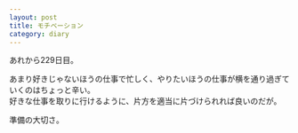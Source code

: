 ```yaml
---
layout: post
title: モチベーション
category: diary
---
```


あれから229日目。

あまり好きじゃないほうの仕事で忙しく、やりたいほうの仕事が横を通り過ぎていくのはちょっと辛い。  
好きな仕事を取りに行けるように、片方を適当に片づけられれば良いのだが。

準備の大切さ。
